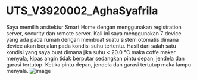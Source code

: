 # UTS_V3920002_AghaSyafrila 
Saya memilih arsitektur Smart Home dengan menggunakan registration server, security dan remote server. Kali ini saya menggunakan 7 device yang ada pada rumah dengan membuat suatu sistem otomatis dimana device akan berjalan pada kondisi suhu tertentu. Hasil dari salah satu kondisi yang saya buat dimana jika suhu < 20.0 °C maka coffe maker menyala, kipas angin tidak berputar sedangkan pintu depan, jendela dan garasi tertutup. Ketika pintu depan, jendela dan garasi tertutup maka lampu menyala.
![image](https://user-images.githubusercontent.com/89903725/137624243-12fdbcdb-261d-4ce7-8eb7-19de53e09c6e.png)
